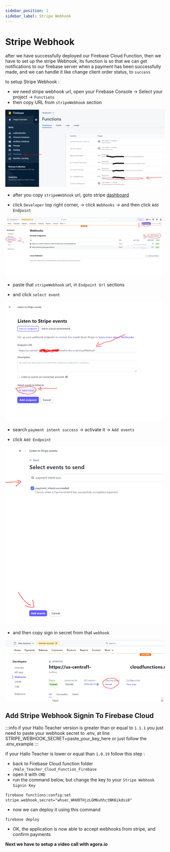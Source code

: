 ```yaml
---
sidebar_position: 1
sidebar_label: Stripe Webhook
---
```


# Stripe Webhook

after we have successfully deployed our Firebase Cloud Function, then we have to set up the stripe Webhook, its function is so that we can get notifications to our firebase server when a payment has been successfully made, and we can handle it like change client order status, to `success`

to setup Stripe Webhook :

- we need stripe webhook url, open your Firebase Console -> Select your project -> `Functions`
- then copy URL from `stripeWebhook` section

![Flutter Teacher](./assets/firebase.PNG)

- after you copy `stripeWebhook` url, goto stripe [dashboard](https://dashboard.stripe.com/)

- click `Developer` top right corner, -> click `Webhooks` -> and then click `Add Endpoint`

![Flutter Teacher](./assets/stripe.PNG)

- paste that `stripeWebhook` url, in `Endpoint Url` sections

- and click `select event`

![Flutter Teacher](./assets/stripe2.PNG)

- search `payment intent success` -> activate it -> `Add events`

- click `Add Endpoint`

![Flutter Teacher](./assets/stripe3.PNG)

- and then copy sign in secret from that `webhook`

![Flutter Teacher](./assets/stripe4.PNG)

## Add Stripe Webhook Signin To Firebase Cloud

:::info
if your Hallo Teacher version is greater than or equal to `1.1.1`  you just need to paste your webhook secret to .env,
at line STRIPE_WEBHOOK_SECRET=paste_your_key_here or just follow the .env_example
:::

if your Hallo Teacher is lower or equal than `1.0.19` follow this step : 

- back to Firebase Cloud function folder `/Halo_Teacher_Cloud_Function_Firebase`
- open it with `CMD`
- run the command below, but change the key to your `Stripe Webhook Signin Key`

```
firebase functions:config:set stripe.webhook_secret="whsec_WHU0THjzLGM6uhhctNK6ikdsi0"
```

- now we can deploy it using this command

```
firebase deploy
```

- OK, the application is now able to accept webhooks from stripe, and confirm payments

**Next we have to setup a video call with agora.io**
